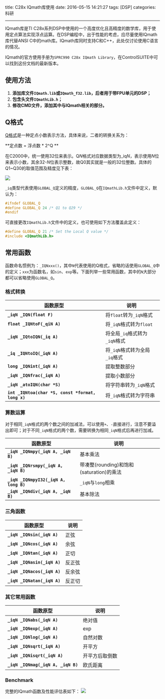 title: C28x IQmath库使用
date: 2016-05-15 14:21:27
tags: [DSP]
categories: 科研

---

IQmath库是TI C28x系列DSP中使用的一个高度优化且高精度的数学库，用于使用定点算法实现浮点运算。在DSP编程中，出于性能的考虑，应尽量使用IQmath库代替ANSI C中的math库。IQmath库同时支持C和C++，此处仅讨论使用C语言的情况。

IQmath的官方使用手册为`SPRC990 C28x IQmath Library`，在ControlSUITE中可以找到这份文档的最新版本。

<!--more-->

## **使用方法** ##
1. **添加库文件`IQmath.lib`或`IQmath_f32.lib`，后者用于带FPU单元的DSP；**
2. **包含头文件`IQmathLib.h`；**
3. **修改CMD文件，添加其中与IQmath相关的部分。**

## **Q格式** ##
[Q格式](https://en.wikipedia.org/wiki/Q_%28number_format%29)是一种定点小数表示方法，具体来说，二者的转换关系为：

**定点数 = 浮点数 * 2^Q **

在C2000中，统一使用32位来表示。Q*N*格式对应数据类型为_iq*N*，表示使用*N*位来表示小数，其余32-*N*位表示整数，故Q0其实就是一般的32位整数。具体的Q1~Q30的取值范围及精度见下表：

![](http://7xnwyt.com1.z0.glb.clouddn.com/20160515095003.png)

`_iq`类型代表使用`GLOBAL_Q`定义的精度，`GLOBAL_Q`在`IQmathLib.h`文件中定义，默认为：

``` C
#ifndef GLOBAL_Q
#define GLOBAL_Q 24 /* Q1 to Q29 */
#endif
```

可直接更改`IQmathLib.h`文件中的定义，也可使用如下方法覆盖此定义：

``` C
#define GLOBAL_Q 21 /* Set the Local Q value */
#include <IQmathLib.h>
```

## **常用函数** ##

函数命名惯例为：`_IQNxxx()`，其中`N`代表使用的Q格式，省略的话使用`GLOBAL_Q`中的定义；`xxx`为函数名，如`sin`、`exp`等。下面列举一些常用函数，其中的`N`大部分都可以省略使用`GLOBAL_Q`。

### 格式转换

|函数原型|说明|
|-------|----|
|**`_iqN _IQN(float F)`**|将`float`转为`_iqN`格式|
|**`float _IQNtoF(_qiN A)`**|将`_iqN`格式转为`float`|
|**`_iqN _IQtoIQN(_iq A)`**|将全局`_iq`格式转为`_iqN`格式|
|**`_iq _IQNtoIQ(_iqN A)`**|将`_iqN`格式转为全局`_iq`格式|
|**`long _IQNint(_iqN A)`**|提取整数部分|
|**`_iqN _IQNfrac(_iqN A)`**|提取小数部分|
|**`_iqN _atoIQN(char *S)`**|将字符串转为`_iqN`格式|
|**`int _IQNtoa(char *S, const *format, long x)`**|将`_iqN`格式转为字符串|

### 算数运算
对于相同`_iqN`格式的两个数之间的加减法，可以使用`+`、`-`直接进行，注意不要溢出即可；对于不同`_iqN`格式的两个数，需要转换为相同`_iqN`格式后再进行加减。

|函数原型|说明|
|-------|----|
|**`_iqN _IQNmpy(_iqN A, _iqN B)`**|基本乘法|
|**`_iqN _IQNrsmpy(_iqN A, _iqN B)`**|带凑整(rounding)和饱和(saturation)的乘法|
|**`_iqN _IQNmpyI32(_iqN A, long B)`**|`_iqN`与`long`相乘|
|**`_iqN _IQNdiv(_iqN A, _iqN B)`**|基本除法|

### 三角函数

|函数原型|说明|
|-------|----|
|**`_iqN _IQNsin(_iqN A)`**|正弦|
|**`_iqN _IQNcos(_iqN A)`**|余弦|
|**`_iqN _IQNtan(_iqN A)`**|正切|
|**`_iqN _IQNasin(_iqN A)`**|反正弦|
|**`_iqN _IQNacos(_iqN A)`**|反余弦|
|**`_iqN _IQNatan(_iqN A)`**|反正切|

### 其它常用函数

|函数原型|说明|
|-------|----|
|**`_iqN _IQNabs(_iqN A)`**|绝对值|
|**`_iqN _IQNexp(_iqN A)`**|exp|
|**`_iqN _IQNlog(_iqN A)`**|自然对数|
|**`_iqN _IQNsqrt(_iqN A)`**|开平方|
|**`_iqN _IQNisqrt(_iqN A)`**|开平方后取倒数|
|**`_iqN _IQNmag(_iqN A, _iqN B)`**|欧氏距离|

### Benchmark
完整的IQmath函数及性能评估表如下：
![](http://7xnwyt.com1.z0.glb.clouddn.com/20160515101508.png)
